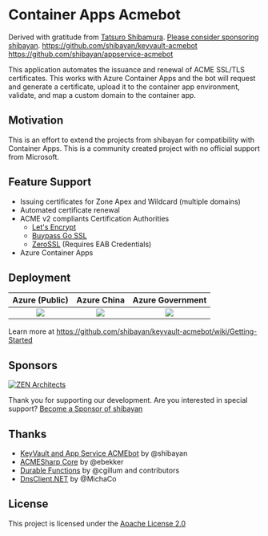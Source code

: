 # Container Apps Acmebot

Derived with gratitude from [Tatsuro Shibamura](https://github.com/shibayan).  [Please consider sponsoring shibayan](https://github.com/sponsors/shibayan).
<https://github.com/shibayan/keyvault-acmebot>
<https://github.com/shibayan/appservice-acmebot>

This application automates the issuance and renewal of ACME SSL/TLS certificates. This works with Azure Container Apps and the bot will request and generate a certificate, upload it to the container app environment, validate, and map a custom domain to the container app.

## Motivation

This is an effort to extend the projects from shibayan for compatibility with Container Apps.  This is a community created project with no official support from Microsoft.

## Feature Support

- Issuing certificates for Zone Apex and Wildcard (multiple domains)
- Automated certificate renewal
- ACME v2 compliants Certification Authorities
  - [Let's Encrypt](https://letsencrypt.org/)
  - [Buypass Go SSL](https://www.buypass.com/ssl/resources/acme-free-ssl)
  - [ZeroSSL](https://zerossl.com/features/acme/) (Requires EAB Credentials)
- Azure Container Apps

## Deployment

| Azure (Public) | Azure China | Azure Government |
| :---: | :---: | :---: |
| <a href="https://portal.azure.com/#create/Microsoft.Template/uri/https%3A%2F%2Fraw.githubusercontent.com%2Fshibayan%2Fkeyvault-acmebot%2Fmaster%2Fazuredeploy.json" target="_blank"><img src="https://aka.ms/deploytoazurebutton" /></a> | <a href="https://portal.azure.cn/#create/Microsoft.Template/uri/https%3A%2F%2Fraw.githubusercontent.com%2Fshibayan%2Fkeyvault-acmebot%2Fmaster%2Fazuredeploy.json" target="_blank"><img src="https://aka.ms/deploytoazurebutton" /></a> | <a href="https://portal.azure.us/#create/Microsoft.Template/uri/https%3A%2F%2Fraw.githubusercontent.com%2Fshibayan%2Fkeyvault-acmebot%2Fmaster%2Fazuredeploy.json" target="_blank"><img src="https://aka.ms/deploytoazurebutton" /></a> |

Learn more at <https://github.com/shibayan/keyvault-acmebot/wiki/Getting-Started>

## Sponsors

[![ZEN Architects](docs/images/zenarchitects.png)](https://zenarchitects.co.jp)

Thank you for supporting our development. Are you interested in special support? [Become a Sponsor of shibayan](https://github.com/sponsors/shibayan)

## Thanks

- [KeyVault and App Service ACMEbot](https://github.com/shibayan/keyvault-acmebot) by @shibayan
- [ACMESharp Core](https://github.com/PKISharp/ACMESharpCore) by @ebekker
- [Durable Functions](https://github.com/Azure/azure-functions-durable-extension) by @cgillum and contributors
- [DnsClient.NET](https://github.com/MichaCo/DnsClient.NET) by @MichaCo

## License

This project is licensed under the [Apache License 2.0](https://github.com/shibayan/keyvault-acmebot/blob/master/LICENSE)
